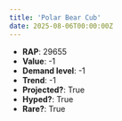 ```yaml
---
title: 'Polar Bear Cub'
date: 2025-08-06T00:00:00Z
---
```

- **RAP**: 29655
- **Value**: -1
- **Demand level**: -1
- **Trend**: -1
- **Projected?**: True
- **Hyped?**: True
- **Rare?**: True
